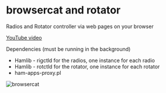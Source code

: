 # browsercat and rotator

Radios and Rotator controller via web pages on your browser

[YouTube video](https://www.youtube.com/watch?v=w8TOOhBp3bo)

Dependencies (must be running in the background)
- Hamlib - rigctld for the radios, one instance for each radio
- Hamlib - rotctld for the rotator, one instance for each rotator
- ham-apps-proxy.pl

![browsercat](https://github.com/VA3HDL/hamdashboard/blob/main/browsercat.png?raw=true)